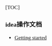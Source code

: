 <span  style="font-family: Simsun,serif; font-size: 17px; ">

[TOC]

### idea操作文档

- [Getting started](https://www.jetbrains.com/help/idea/getting-started.html)

</span>